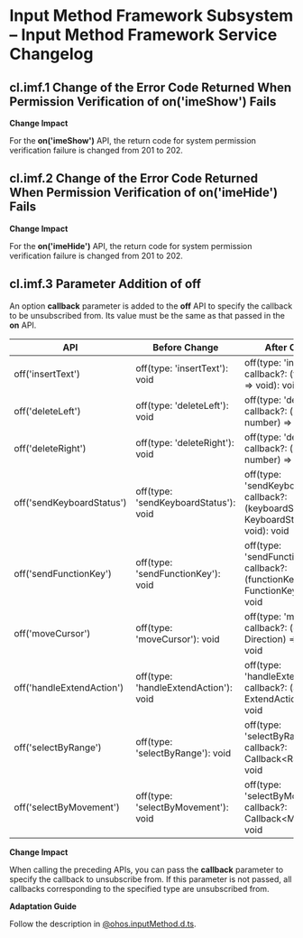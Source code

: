 # Input Method Framework Subsystem – Input Method Framework Service Changelog

## cl.imf.1 Change of the Error Code Returned When Permission Verification of on('imeShow') Fails

**Change Impact**

For the **on('imeShow')** API, the return code for system permission verification failure is changed from 201 to 202.

## cl.imf.2 Change of the Error Code Returned When Permission Verification of on('imeHide') Fails

**Change Impact**

For the **on('imeHide')** API, the return code for system permission verification failure is changed from 201 to 202.

## cl.imf.3 Parameter Addition of off

An option **callback** parameter is added to the **off** API to specify the callback to be unsubscribed from. Its value must be the same as that passed in the **on** API.

| API                     | Before Change                               | After Change                                                      |
| ------------------------- | ------------------------------------- | ------------------------------------------------------------ |
| off('insertText')         | off(type: 'insertText'): void         | off(type: 'insertText', callback?: (text: string) => void): void |
| off('deleteLeft')         | off(type: 'deleteLeft'): void         | off(type: 'deleteLeft', callback?: (length: number) => void): void |
| off('deleteRight')        | off(type: 'deleteRight'): void        | off(type: 'deleteRight', callback?: (length: number) => void): void |
| off('sendKeyboardStatus') | off(type: 'sendKeyboardStatus'): void | off(type: 'sendKeyboardStatus', callback?: (keyboardStatus: KeyboardStatus) => void): void |
| off('sendFunctionKey')    | off(type: 'sendFunctionKey'): void    | off(type: 'sendFunctionKey', callback?: (functionKey: FunctionKey) => void): void |
| off('moveCursor')         | off(type: 'moveCursor'): void         | off(type: 'moveCursor', callback?: (direction: Direction) => void): void |
| off('handleExtendAction') | off(type: 'handleExtendAction'): void | off(type: 'handleExtendAction', callback?: (action: ExtendAction) => void): void |
| off('selectByRange')      | off(type: 'selectByRange'): void      | off(type: 'selectByRange', callback?: Callback\<Range\>): void |
| off('selectByMovement')   | off(type: 'selectByMovement'): void   | off(type: 'selectByMovement', callback?: Callback\<Movement\>): void |

**Change Impact**

When calling the preceding APIs, you can pass the **callback** parameter to specify the callback to unsubscribe from. If this parameter is not passed, all callbacks corresponding to the specified type are unsubscribed from.

**Adaptation Guide**

Follow the description in [@ohos.inputMethod.d.ts](https://gitee.com/openharmony/docs/blob/master/en/application-dev/reference/apis/js-apis-inputmethod.md).
